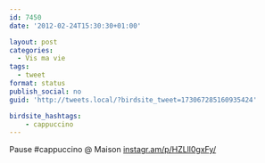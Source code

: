 ```yaml
---
id: 7450
date: '2012-02-24T15:30:30+01:00'

layout: post
categories:
  - Vis ma vie
tags:
  - tweet
format: status
publish_social: no
guid: 'http://tweets.local/?birdsite_tweet=173067285160935424'

birdsite_hashtags:
    - cappuccino
---
```


Pause #cappuccino @ Maison [instagr.am/p/HZLll0gxFy/](http://instagr.am/p/HZLll0gxFy/)